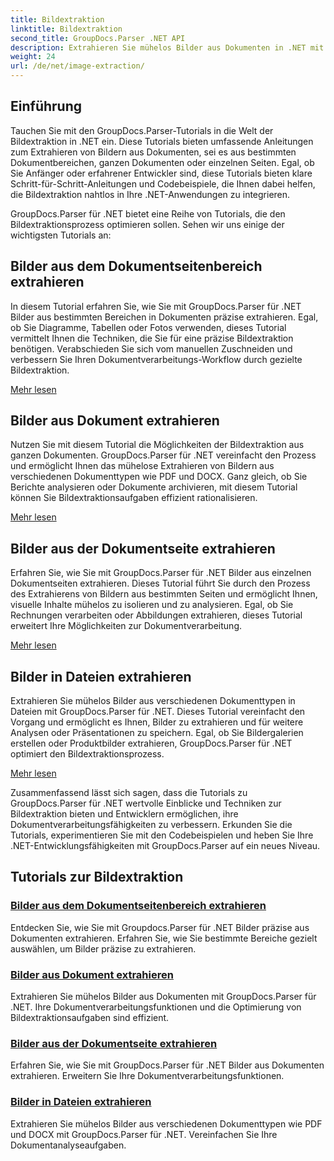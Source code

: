 ```yaml
---
title: Bildextraktion
linktitle: Bildextraktion
second_title: GroupDocs.Parser .NET API
description: Extrahieren Sie mühelos Bilder aus Dokumenten in .NET mit GroupDocs.Parser. Verbessern Sie Ihre Dokumentverarbeitungsfunktionen mit präzisen Bildextraktionstechniken.
weight: 24
url: /de/net/image-extraction/
---
```

## Einführung

Tauchen Sie mit den GroupDocs.Parser-Tutorials in die Welt der Bildextraktion in .NET ein. Diese Tutorials bieten umfassende Anleitungen zum Extrahieren von Bildern aus Dokumenten, sei es aus bestimmten Dokumentbereichen, ganzen Dokumenten oder einzelnen Seiten. Egal, ob Sie Anfänger oder erfahrener Entwickler sind, diese Tutorials bieten klare Schritt-für-Schritt-Anleitungen und Codebeispiele, die Ihnen dabei helfen, die Bildextraktion nahtlos in Ihre .NET-Anwendungen zu integrieren.

GroupDocs.Parser für .NET bietet eine Reihe von Tutorials, die den Bildextraktionsprozess optimieren sollen. Sehen wir uns einige der wichtigsten Tutorials an:

## Bilder aus dem Dokumentseitenbereich extrahieren
In diesem Tutorial erfahren Sie, wie Sie mit GroupDocs.Parser für .NET Bilder aus bestimmten Bereichen in Dokumenten präzise extrahieren. Egal, ob Sie Diagramme, Tabellen oder Fotos verwenden, dieses Tutorial vermittelt Ihnen die Techniken, die Sie für eine präzise Bildextraktion benötigen. Verabschieden Sie sich vom manuellen Zuschneiden und verbessern Sie Ihren Dokumentverarbeitungs-Workflow durch gezielte Bildextraktion.

[Mehr lesen](./extract-images-from-document-page-area/)

## Bilder aus Dokument extrahieren
Nutzen Sie mit diesem Tutorial die Möglichkeiten der Bildextraktion aus ganzen Dokumenten. GroupDocs.Parser für .NET vereinfacht den Prozess und ermöglicht Ihnen das mühelose Extrahieren von Bildern aus verschiedenen Dokumenttypen wie PDF und DOCX. Ganz gleich, ob Sie Berichte analysieren oder Dokumente archivieren, mit diesem Tutorial können Sie Bildextraktionsaufgaben effizient rationalisieren.

[Mehr lesen](./extract-images-from-document/)

## Bilder aus der Dokumentseite extrahieren
Erfahren Sie, wie Sie mit GroupDocs.Parser für .NET Bilder aus einzelnen Dokumentseiten extrahieren. Dieses Tutorial führt Sie durch den Prozess des Extrahierens von Bildern aus bestimmten Seiten und ermöglicht Ihnen, visuelle Inhalte mühelos zu isolieren und zu analysieren. Egal, ob Sie Rechnungen verarbeiten oder Abbildungen extrahieren, dieses Tutorial erweitert Ihre Möglichkeiten zur Dokumentverarbeitung.

[Mehr lesen](./extract-images-from-document-page/)

## Bilder in Dateien extrahieren
Extrahieren Sie mühelos Bilder aus verschiedenen Dokumenttypen in Dateien mit GroupDocs.Parser für .NET. Dieses Tutorial vereinfacht den Vorgang und ermöglicht es Ihnen, Bilder zu extrahieren und für weitere Analysen oder Präsentationen zu speichern. Egal, ob Sie Bildergalerien erstellen oder Produktbilder extrahieren, GroupDocs.Parser für .NET optimiert den Bildextraktionsprozess.

[Mehr lesen](./extract-images-to-files/)

Zusammenfassend lässt sich sagen, dass die Tutorials zu GroupDocs.Parser für .NET wertvolle Einblicke und Techniken zur Bildextraktion bieten und Entwicklern ermöglichen, ihre Dokumentverarbeitungsfähigkeiten zu verbessern. Erkunden Sie die Tutorials, experimentieren Sie mit den Codebeispielen und heben Sie Ihre .NET-Entwicklungsfähigkeiten mit GroupDocs.Parser auf ein neues Niveau.
## Tutorials zur Bildextraktion
### [Bilder aus dem Dokumentseitenbereich extrahieren](./extract-images-from-document-page-area/)
Entdecken Sie, wie Sie mit Groupdocs.Parser für .NET Bilder präzise aus Dokumenten extrahieren. Erfahren Sie, wie Sie bestimmte Bereiche gezielt auswählen, um Bilder präzise zu extrahieren.
### [Bilder aus Dokument extrahieren](./extract-images-from-document/)
Extrahieren Sie mühelos Bilder aus Dokumenten mit GroupDocs.Parser für .NET. Ihre Dokumentverarbeitungsfunktionen und die Optimierung von Bildextraktionsaufgaben sind effizient.
### [Bilder aus der Dokumentseite extrahieren](./extract-images-from-document-page/)
Erfahren Sie, wie Sie mit GroupDocs.Parser für .NET Bilder aus Dokumenten extrahieren. Erweitern Sie Ihre Dokumentverarbeitungsfunktionen.
### [Bilder in Dateien extrahieren](./extract-images-to-files/)
Extrahieren Sie mühelos Bilder aus verschiedenen Dokumenttypen wie PDF und DOCX mit GroupDocs.Parser für .NET. Vereinfachen Sie Ihre Dokumentanalyseaufgaben.